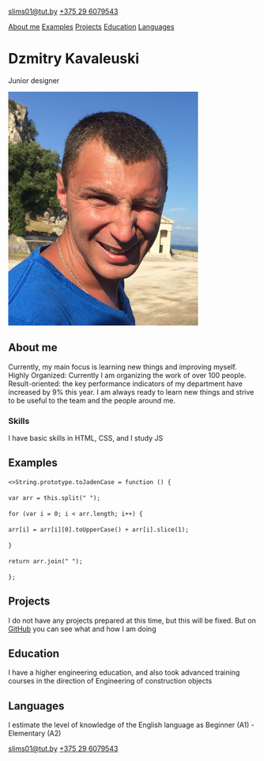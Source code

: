 <slims01@tut.by> [+375 29 6079543](tel:+375296079543)

[About me](#aboutme) [Examples](#examples) [Projects](#projects) [Education](#education) [Languages](#languages)
# **Dzmitry Kavaleuski**
Junior designer

![Dzmitry Kavaleuski](me.png)
## **About me**
Currently, my main focus is learning new things and improving myself.
Highly Organized: Currently I am organizing the work of over 100 people.
Result-oriented: the key performance indicators of my department have increased by 9% this year.
I am always ready to learn new things and strive to be useful to the team and the people around me.
### **Skills**
I have basic skills in HTML, CSS, and I study JS
## **Examples**
``` 
<>String.prototype.toJadenCase = function () {

var arr = this.split(" ");

for (var i = 0; i < arr.length; i++) {

arr[i] = arr[i][0].toUpperCase() + arr[i].slice(1);  

}

return arr.join(" ");

};
```

## **Projects**
I do not have any projects prepared at this time, but this will be fixed.
But on [GitHub](https://github.com/DikkinsonD/rsschool-cv.git) you can see what and how I am doing
## **Education**
I have a higher engineering education,
and also took advanced training courses in the direction of
Engineering of construction objects
## **Languages**
I estimate the level of knowledge of the English language as Beginner (A1) - Elementary (A2)

slims01@tut.by [+375 29 6079543](tel:+375296079543)